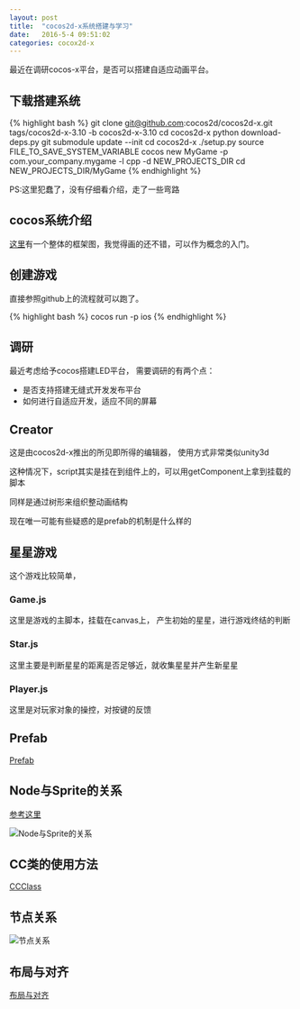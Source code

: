 ```yaml
---
layout: post
title:  "cocos2d-x系统搭建与学习"
date:   2016-5-4 09:51:02
categories: cocox2d-x
---
```


最近在调研cocos-x平台，是否可以搭建自适应动画平台。

## 下载搭建系统

{% highlight bash %}
git clone git@github.com:cocos2d/cocos2d-x.git tags/cocos2d-x-3.10 -b cocos2d-x-3.10
cd cocos2d-x
python download-deps.py
git submodule update --init
cd cocos2d-x
./setup.py
source FILE_TO_SAVE_SYSTEM_VARIABLE
cocos new MyGame -p com.your_company.mygame -l cpp -d NEW_PROJECTS_DIR
cd NEW_PROJECTS_DIR/MyGame
{% endhighlight %}

PS:这里犯蠢了，没有仔细看介绍，走了一些弯路

## cocos系统介绍
[这里](http://www.cocos.com/doc/article/index?type=cocos2d-x&url=/doc/cocos-docs-master/manual/framework/native/v3/basic-concepts/zh.md)有一个整体的框架图，我觉得画的还不错，可以作为概念的入门。

## 创建游戏
直接参照github上的流程就可以跑了。

{% highlight bash %}
cocos run -p ios
{% endhighlight %}

## 调研
最近考虑给予cocos搭建LED平台，
需要调研的有两个点：

* 是否支持搭建无缝式开发发布平台
* 如何进行自适应开发，适应不同的屏幕

## Creator
这是由cocos2d-x推出的所见即所得的编辑器，
使用方式非常类似unity3d

这种情况下，script其实是挂在到组件上的，可以用getComponent上拿到挂载的脚本

同样是通过树形来组织整动画结构

现在唯一可能有些疑惑的是prefab的机制是什么样的

## 星星游戏

这个游戏比较简单，

### Game.js
这里是游戏的主脚本，挂载在canvas上，
产生初始的星星，进行游戏终结的判断

### Star.js
这里主要是判断星星的距离是否足够近，就收集星星并产生新星星

### Player.js
这里是对玩家对象的操控，对按键的反馈

## Prefab
[Prefab](http://www.cocos.com/docs/creator/asset-workflow/prefab.html)

## Node与Sprite的关系

[参考这里](http://www.cocos.com/docs/creator/content-workflow/node-component.html)

![Node与Sprite的关系](http://www.cocos.com/docs/creator/content-workflow/node-component/node_chart.png)

## CC类的使用方法
[CCClass](http://www.cocos.com/docs/creator/scripting/reference/class.html)

## 节点关系

![节点关系](http://www.cocos.com/docs/creator/content-workflow/node-tree/2dx-node-tree.png)

## 布局与对齐

[布局与对齐](http://www.cocos.com/docs/creator/ui/widget-align.html)
